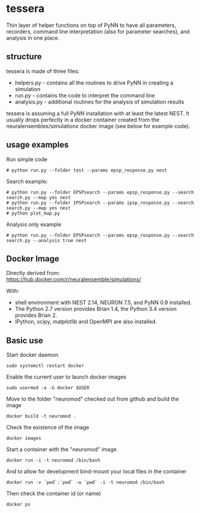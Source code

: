 # tessera
Thin layer of helper functions on top of PyNN to have all parameters, recorders, command line interpretation (also for parameter searches), and analysis in one place.

## structure
tessera is made of three files:

* helpers.py - contains all the routines to drive PyNN in creating a simulation
* run.py - contains the code to interpret the command line
* analysis.py - additional routines for the analysis of simulation results

tessera is assuming a full PyNN installation with at least the latest NEST. It usually drops perfectly in a docker container created from the neuralensembles/simulationx docker image (see below for example code).


## usage examples

Run simple code

```
# python run.py --folder test --params epsp_response.py nest
```

Search example:

```
# python run.py --folder EPSPsearch --params epsp_response.py --search search.py --map yes nest
# python run.py --folder IPSPsearch --params ipsp_response.py --search search.py --map yes nest
# python plot_map.py
```

Analysis only example

```
# python run.py --folder EPSPsearch --params epsp_response.py --search search.py --analysis true nest
```

## Docker Image

Directly derived from: https://hub.docker.com/r/neuralensemble/simulationx/

With:

* shell environment with NEST 2.14, NEURON 7.5, and PyNN 0.9 installed.
* The Python 2.7 version provides Brian 1.4, the Python 3.4 version provides Brian 2.
* IPython, scipy, matplotlib and OpenMPI are also installed.

## Basic use

Start docker daemon

```
sudo systemctl restart docker
```

Enable the current user to launch docker images

```
sudo usermod -a -G docker $USER
```

Move to the folder "neuromod" checked out from github and build the image

```
docker build -t neuromod .
```

Check the existence of the image

```
docker images
```

Start a container with the "neuromod" image
```
docker run -i -t neuromod /bin/bash
```

And to allow for development bind-mount your local files in the container

```
docker run -v `pwd`:`pwd` -w `pwd` -i -t neuromod /bin/bash

```

Then check the container id (or name)

```
docker ps
```

